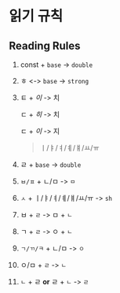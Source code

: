 # 읽기 규칙
## Reading Rules

1. const + `base` -> `double`
2. ㅎ <-> `base`  -> `strong`
3. ㅌ + *이* -> 치

   ㄷ + *히* -> 치

   ㄷ + *이* -> 지
   
   > ㅣ/ㅑ/ㅕ/ㅖ/ㅒ/ㅛ/ㅠ 
4. ㄹ + `base` -> `double`
5. `ㅂ/ㅍ` + ㄴ/ㅁ -> `ㅁ`
6. `ㅅ` + ㅣ/ㅑ/ㅕ/ㅖ/ㅒ/ㅛ/ㅠ -> `sh`
7. ㅂ + `ㄹ` -> ㅁ + `ㄴ`
8. ㄱ + `ㄹ` -> ㅇ + `ㄴ`
9. `ㄱ/ㄲ/ㅋ` + ㄴ/ㅁ -> `ㅇ`
10. ㅇ/ㅁ + `ㄹ` -> `ㄴ`
11. `ㄴ` + ㄹ **or** ㄹ + `ㄴ` -> `ㄹ`
